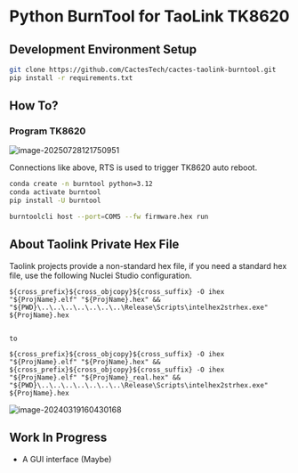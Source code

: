# Python BurnTool for TaoLink TK8620

## Development Environment Setup

```bash
git clone https://github.com/CactesTech/cactes-taolink-burntool.git
pip install -r requirements.txt
```

## How To?

### Program TK8620

![image-20250728121750951](https://img.cactes.com/20250728-121803-645.png)

Connections like above, RTS is used to trigger TK8620 auto reboot.

```bash
conda create -n burntool python=3.12
conda activate burntool
pip install -U burntool
```

```bash
burntoolcli host --port=COM5 --fw firmware.hex run
```

## About Taolink Private Hex File

Taolink projects provide a non-standard hex file, if you need a standard hex file, use the following Nuclei Studio configuration.

```
${cross_prefix}${cross_objcopy}${cross_suffix} -O ihex "${ProjName}.elf" "${ProjName}.hex" && "${PWD}\..\..\..\..\..\..\..\Release\Scripts\intelhex2strhex.exe" ${ProjName}.hex


to

${cross_prefix}${cross_objcopy}${cross_suffix} -O ihex "${ProjName}.elf" "${ProjName}.hex" && ${cross_prefix}${cross_objcopy}${cross_suffix} -O ihex "${ProjName}.elf" "${ProjName}_real.hex" && "${PWD}\..\..\..\..\..\..\..\Release\Scripts\intelhex2strhex.exe" ${ProjName}.hex
```

![image-20240319160430168](https://img.cactes.com/20240319-160431-453.png)


## Work In Progress

- A GUI interface (Maybe)

